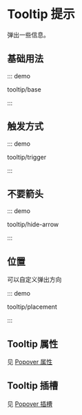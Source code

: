 # Tooltip 提示

弹出一些信息。

## 基础用法

::: demo

tooltip/base

:::

## 触发方式

::: demo

tooltip/trigger

:::

## 不要箭头

::: demo

tooltip/hide-arrow

:::

## 位置

可以自定义弹出方向

::: demo

tooltip/placement

:::

## Tooltip 属性

见 [Popover 属性](./popover.md#popover-属性)

## Tooltip 插槽

见 [Popover 插槽](./popover.md#popover-插槽)

<script setup lang="ts">
import TooltipBase from '../examples/tooltip/base.vue'
import TooltipTrigger from '../examples/tooltip/trigger.vue'
import TooltipHideArrow from '../examples/tooltip/hide-arrow.vue'
import TooltipPlacement from '../examples/tooltip/placement.vue'
</script>
